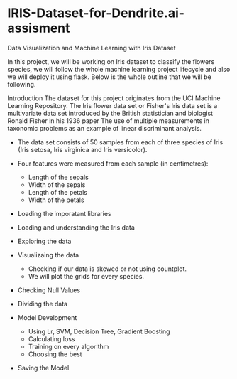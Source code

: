 # IRIS-Dataset-for-Dendrite.ai-assisment
Data Visualization and Machine Learning with Iris Dataset

In this project, we will be working on Iris dataset to classify the flowers species, we will follow the whole machine learning project lifecycle and also we will deploy it using flask. Below is the whole outline that we will be following.

Introduction
The dataset for this project originates from the UCI Machine Learning Repository. The Iris flower data set or Fisher's Iris data set is a multivariate data set introduced by the British statistician and biologist Ronald Fisher in his 1936 paper The use of multiple measurements in taxonomic problems as an example of linear discriminant analysis.

- The data set consists of 50 samples from each of three species of Iris (Iris setosa, Iris virginica and Iris versicolor).
- Four features were measured from each sample (in centimetres):
    - Length of the sepals
    - Width of the sepals
    - Length of the petals
    - Width of the petals

- Loading the imporatant libraries  
- Loading and understanding the Iris data 
- Exploring the data 
- Visualizaing the data  
    - Checking if our data is skewed or not using countplot.  
    - We will plot the grids for every species. 
- Checking Null Values
- Dividing the data 
- Model Development 
    - Using Lr, SVM, Decision Tree, Gradient Boosting 
    - Calculating loss  
    - Training on every algorithm 
    - Choosing the best 
- Saving the Model
